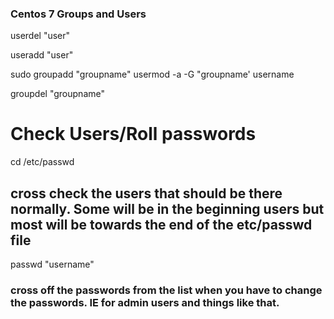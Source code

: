 ### Centos 7 Groups and Users
userdel "user" 

useradd "user" 


sudo groupadd "groupname"
usermod -a -G "groupname' username

groupdel "groupname"


# Check Users/Roll passwords
cd /etc/passwd
## cross check the users that should be there normally. Some will be in the beginning users but most will be towards the end of the etc/passwd file
passwd "username" 
### cross off the passwords from the list when you have to change the passwords. IE for admin users and things like that. 



